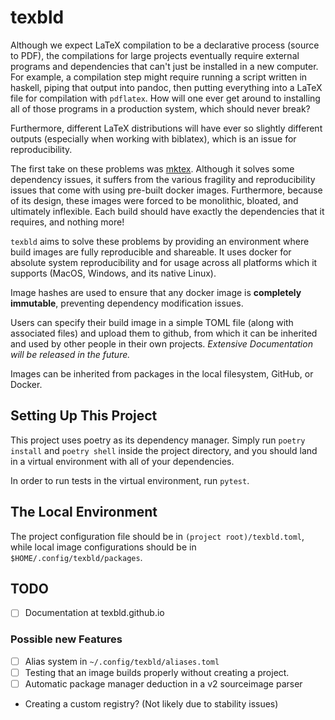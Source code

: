 # texbld

Although we expect LaTeX compilation to be a declarative process (source to
PDF), the compilations for large projects eventually require external programs
and dependencies that can't just be installed in a new computer. For example, a
compilation step might require running a script written in haskell, piping that
output into pandoc, then putting everything into a LaTeX file for compilation
with `pdflatex`. How will one ever get around to installing all of those
programs in a production system, which should never break?

Furthermore, different LaTeX distributions will have ever so slightly different
outputs (especially when working with biblatex), which is an issue for
reproducibility.

The first take on these problems was
[mktex](https://github.com/junikimm717/mktex). Although it solves some
dependency issues, it suffers from the various fragility and reproducibility
issues that come with using pre-built docker images. Furthermore, because of its
design, these images were forced to be monolithic, bloated, and ultimately
inflexible. Each build should have exactly the dependencies that it requires,
and nothing more!

`texbld` aims to solve these problems by providing an environment where build images
are fully reproducible and shareable. It uses docker for absolute system
reproducibility and for usage across all platforms which it supports (MacOS,
Windows, and its native Linux).

Image hashes are used to ensure that any docker image is **completely immutable**,
preventing dependency modification issues.

Users can specify their build image in a simple TOML file (along with associated
files) and upload them to github, from which it can be inherited and used by
other people in their own projects. _Extensive Documentation will be released in the future._

Images can be inherited from packages in the local filesystem, GitHub, or Docker.

## Setting Up This Project

This project uses poetry as its dependency manager. Simply run `poetry install`
and `poetry shell` inside the project directory, and you should land in a
virtual environment with all of your dependencies.

In order to run tests in the virtual environment, run `pytest`.

## The Local Environment

The project configuration file should be in `(project root)/texbld.toml`, while
local image configurations should be in `$HOME/.config/texbld/packages`.

## TODO

- [ ] Documentation at texbld.github.io

### Possible new Features

- [ ] Alias system in `~/.config/texbld/aliases.toml`
- [ ] Testing that an image builds properly without creating a project.
- [ ] Automatic package manager deduction in a v2 sourceimage parser
- Creating a custom registry? (Not likely due to stability issues)
